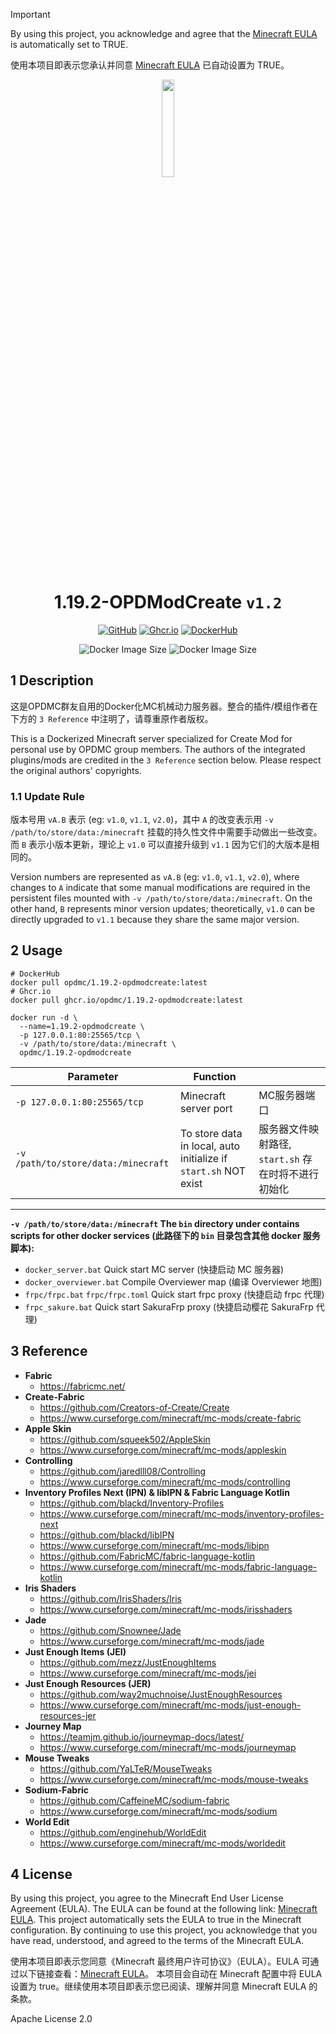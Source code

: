 > [!IMPORTANT]
> 
> By using this project, you acknowledge and agree that the [Minecraft EULA](https://account.mojang.com/documents/minecraft_eula) is automatically set to TRUE.
>
> 使用本项目即表示您承认并同意 [Minecraft EULA](https://account.mojang.com/documents/minecraft_eula) 已自动设置为 TRUE。

<div align="center">
	<img src="https://github.com/OPDMC/1.19.2-OPDModCreate/raw/main/docs/%23README/icon_320.png" width="20%"/>
    <h1>1.19.2-OPDModCreate <code>v1.2</code></h1>
	<a href='https://github.com/OPDMC/1.19.2-OPDModCreate'><img src="https://img.shields.io/badge/-GitHub-3A3A3A?style=flat&amp;logo=GitHub&amp;logoColor=white" referrerpolicy="no-referrer" alt="GitHub"></a>
	<a href='https://github.com/OPDMC/1.19.2-OPDModCreate/pkgs/container/1.19.2-opdmodcreate'><img src="https://img.shields.io/badge/Ghcr.io-v1.2-555555?labelColor=8957E5&style=flat&amp;logo=GitHub&amp;logoColor=white" referrerpolicy="no-referrer" alt="Ghcr.io"></a>
	<a href='https://hub.docker.com/r/opdmc/1.19.2-opdmodcreate'><img src="https://img.shields.io/badge/DockerHub-v1.2-555555?labelColor=1c90ed&style=flat&amp;logo=Docker&amp;logoColor=white" referrerpolicy="no-referrer" alt="DockerHub"></a>

![Docker Image Size](https://img.shields.io/docker/image-size/opdmc/1.19.2-opdmodcreate?arch=amd64&label=AMD64&color=006688) ![Docker Image Size](https://img.shields.io/docker/image-size/opdmc/1.19.2-opdmodcreate?arch=arm64&label=ARM64&color=008866)
  </tr>
</div>


## 1 Description

这是OPDMC群友自用的Docker化MC机械动力服务器。整合的插件/模组作者在下方的 `3 Reference` 中注明了，请尊重原作者版权。

This is a Dockerized Minecraft server specialized for Create Mod for personal use by OPDMC group members. The authors of the integrated plugins/mods are credited in the `3 Reference` section below. Please respect the original authors' copyrights.

### 1.1 Update Rule

版本号用 `vA.B` 表示 (eg: `v1.0`, `v1.1`, `v2.0`)，其中 `A` 的改变表示用 `-v /path/to/store/data:/minecraft` 挂载的持久性文件中需要手动做出一些改变。而 `B` 表示小版本更新，理论上 `v1.0` 可以直接升级到 `v1.1` 因为它们的大版本是相同的。

Version numbers are represented as `vA.B` (eg: `v1.0`, `v1.1`, `v2.0`), where changes to `A` indicate that some manual modifications are required in the persistent files mounted with `-v /path/to/store/data:/minecraft`. On the other hand, `B` represents minor version updates; theoretically, `v1.0` can be directly upgraded to `v1.1` because they share the same major version.

## 2 Usage

```shell
# DockerHub
docker pull opdmc/1.19.2-opdmodcreate:latest
# Ghcr.io
docker pull ghcr.io/opdmc/1.19.2-opdmodcreate:latest
```

```shell
docker run -d \
  --name=1.19.2-opdmodcreate \
  -p 127.0.0.1:80:25565/tcp \
  -v /path/to/store/data:/minecraft \
  opdmc/1.19.2-opdmodcreate
```

| Parameter                             | Function                                                        |                                  |
|---------------------------------------|-----------------------------------------------------------------|----------------------------------|
| `-p 127.0.0.1:80:25565/tcp`           | Minecraft server port                                           | MC服务器端口                          |
| `-v /path/to/store/data:/minecraft`   | To store data in local, auto initialize if `start.sh` NOT exist | 服务器文件映射路径, `start.sh` 存在时将不进行初始化 |

---

**`-v /path/to/store/data:/minecraft` The `bin` directory under contains scripts for other docker services (此路径下的 `bin` 目录包含其他 docker 服务脚本):**

- `docker_server.bat` Quick start MC server (快捷启动 MC 服务器)
- `docker_overviewer.bat` Compile Overviewer map (编译 Overviewer 地图)
- `frpc/frpc.bat` `frpc/frpc.toml` Quick start frpc proxy (快捷启动 frpc 代理)
- `frpc_sakure.bat` Quick start SakuraFrp proxy (快捷启动樱花 SakuraFrp 代理)


## 3 Reference

- **Fabric**
  - https://fabricmc.net/
- **Create-Fabric**
  - https://github.com/Creators-of-Create/Create
  - https://www.curseforge.com/minecraft/mc-mods/create-fabric
- **Apple Skin**
  - https://github.com/squeek502/AppleSkin
  - https://www.curseforge.com/minecraft/mc-mods/appleskin
- **Controlling**
  - https://github.com/jaredlll08/Controlling
  - https://www.curseforge.com/minecraft/mc-mods/controlling
- **Inventory Profiles Next (IPN) & libIPN & Fabric Language Kotlin**
  - https://github.com/blackd/Inventory-Profiles
  - https://www.curseforge.com/minecraft/mc-mods/inventory-profiles-next
  - https://github.com/blackd/libIPN
  - https://www.curseforge.com/minecraft/mc-mods/libipn
  - https://github.com/FabricMC/fabric-language-kotlin
  - https://www.curseforge.com/minecraft/mc-mods/fabric-language-kotlin
- **Iris Shaders**
  - https://github.com/IrisShaders/Iris
  - https://www.curseforge.com/minecraft/mc-mods/irisshaders
- **Jade**
  - https://github.com/Snownee/Jade
  - https://www.curseforge.com/minecraft/mc-mods/jade
- **Just Enough Items (JEI)**
  - https://github.com/mezz/JustEnoughItems
  - https://www.curseforge.com/minecraft/mc-mods/jei
- **Just Enough Resources (JER)**
  - https://github.com/way2muchnoise/JustEnoughResources
  - https://www.curseforge.com/minecraft/mc-mods/just-enough-resources-jer
- **Journey Map**
  - https://teamjm.github.io/journeymap-docs/latest/
  - https://www.curseforge.com/minecraft/mc-mods/journeymap
- **Mouse Tweaks**
  - https://github.com/YaLTeR/MouseTweaks
  - https://www.curseforge.com/minecraft/mc-mods/mouse-tweaks
- **Sodium-Fabric**
  - https://github.com/CaffeineMC/sodium-fabric
  - https://www.curseforge.com/minecraft/mc-mods/sodium
- **World Edit**
  - https://github.com/enginehub/WorldEdit
  - https://www.curseforge.com/minecraft/mc-mods/worldedit


## 4 License

By using this project, you agree to the Minecraft End User License Agreement (EULA). The EULA can be found at the following link: [Minecraft EULA](https://account.mojang.com/documents/minecraft_eula).  This project automatically sets the EULA to true in the Minecraft configuration. By continuing to use this project, you acknowledge that you have read, understood, and agreed to the terms of the Minecraft EULA.

使用本项目即表示您同意《Minecraft 最终用户许可协议》（EULA）。EULA 可通过以下链接查看：[Minecraft EULA](https://account.mojang.com/documents/minecraft_eula)。 本项目会自动在 Minecraft 配置中将 EULA 设置为 true。继续使用本项目即表示您已阅读、理解并同意 Minecraft EULA 的条款。

Apache License 2.0
